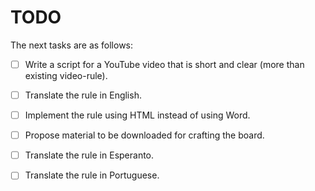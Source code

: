 # TODO
The next tasks are as follows:

- [ ] Write a script for a YouTube video that is short and clear (more than existing video-rule).
- [ ] Translate the rule in English.
- [ ] Implement the rule using HTML instead of using Word.
- [ ] Propose material to be downloaded for crafting the board.
- [ ] Translate the rule in Esperanto.
- [ ] Translate the rule in Portuguese.


